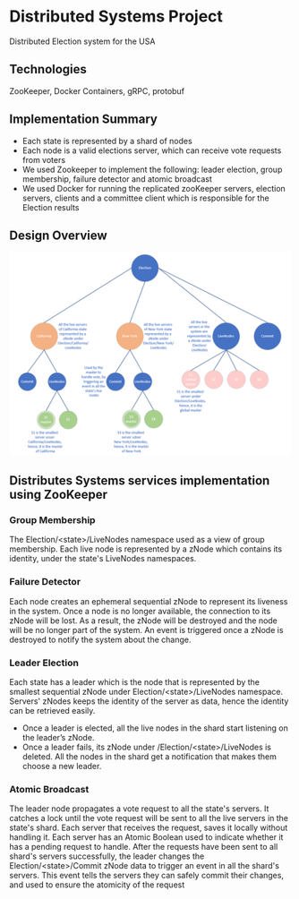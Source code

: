 # Distributed Systems Project
Distributed Election system for the USA

## Technologies
ZooKeeper, Docker Containers, gRPC, protobuf

## Implementation Summary
- Each state is represented by a shard of nodes
- Each node is a valid elections server, which can receive vote requests from voters
- We used Zookeeper to implement the following: leader election, group membership, failure detector and atomic broadcast
- We used Docker for running the replicated zooKeeper servers, election servers, clients and a committee client which is responsible for the Election results

## Design Overview
![alt text](https://github.com/ronYitzhak/DistributedSystemsProject/blob/master/DesignDepiction.png?raw=true)

## Distributes Systems services implementation using ZooKeeper
### Group Membership
The Election/\<state\>/LiveNodes namespace used as a view of group membership. Each live node is represented by a zNode which contains its identity, under the state's LiveNodes namespaces.
### Failure Detector
Each node creates an ephemeral sequential zNode to represent its liveness in the system. Once a node is no longer available, the connection to its zNode will be lost. As a result, the zNode will be destroyed and the node will be no longer part of the system. An event is triggered once a zNode is destroyed to notify the system about the change.
### Leader Election
Each state has a leader which is the node that is represented by the smallest sequential zNode under Election/\<state\>/LiveNodes namespace. Servers' zNodes keeps the identity of the server as data, hence the identity can be retrieved easily.
- Once a leader is elected, all the live nodes in the shard start listening on the leader’s zNode.
- Once a leader fails, its zNode under /Election/\<state\>/LiveNodes is deleted. All the nodes in the shard get a notification that makes them choose a new leader.
### Atomic Broadcast
The leader node propagates a vote request to all the state's servers. It catches a lock until the vote request will be sent to all the live servers in the state's shard. Each server that receives the request, saves it locally without handling it. Each server has an Atomic Boolean used to indicate whether it has a pending request to handle. After the requests have been sent to all shard's servers successfully, the leader changes the Election/\<state\>/Commit zNode data to trigger an event in all the shard's servers. This event tells the servers they can safely commit their changes, and used to ensure the atomicity of the request



  

